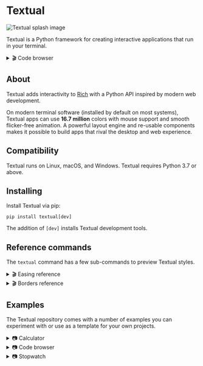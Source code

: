 # Textual

![Textual splash image](./imgs/textual.png)

Textual is a Python framework for creating interactive applications that run in your terminal.

<details>
  <summary> 🎬 Code browser </summary>
  <hr>

  This is the [code_browser.py](./examples/code_browser.py) example which clocks in at 61 lines (*including* docstrings and blank lines).

  https://user-images.githubusercontent.com/554369/189394703-364b5caa-97e0-45db-907d-7b1620d6411f.mov
  
 </details>


## About

Textual adds interactivity to [Rich](https://github.com/Textualize/rich) with a Python API inspired by modern web development.

On modern terminal software (installed by default on most systems), Textual apps can use **16.7 million** colors with mouse support and smooth flicker-free animation. A powerful layout engine and re-usable components makes it possible to build apps that rival the desktop and web experience. 

## Compatibility

Textual runs on Linux, macOS, and Windows. Textual requires Python 3.7 or above.

## Installing

Install Textual via pip:

```
pip install textual[dev]
```

The addition of `[dev]` installs Textual development tools.


## Reference commands

The `textual` command has a few sub-commands to preview Textual styles.

<details>  
  <summary> 🎬 Easing reference </summary>
  <hr>
  
This is the *easing* reference which demonstrates the easing parameter on animation, with both movement and opacity. You can run it with the following command:
  
```bash
textual easing
```

https://user-images.githubusercontent.com/554369/189485538-31e794ff-61d7-4faf-902a-6e90a9d76e5b.mov

 </details>

<details>  
  <summary> 🎬 Borders reference </summary>
  <hr>
  
This is the borders reference which demonstrates some of the borders styles in Textual. You can run it with the following command:
  
```bash
textual borders
```
  

https://user-images.githubusercontent.com/554369/189485735-cb2b4135-caee-46d7-a118-66cd7ed9eef5.mov


  
</details>

## Examples

The Textual repository comes with a number of examples you can experiment with or use as a template for your own projects.

<details>  
  <summary> 📷 Calculator </summary>
  <hr>
  
This is [calculator.py](./examples/calculator.py) which demonstrates Textual grid layouts.
  
![calculator screenshot](./imgs/calculator.svg)
</details>

<details>
  <summary> 📷 Code browser </summary>
  <hr>

  This is [code_browser.py](./examples/code_browser.py) which demonstrates the directory tree widget.
  
![code browser screenshot](./imgs/codebrowser.svg)
  
</details>


<details>
  <summary> 📷 Stopwatch </summary>
  <hr>

  This is the Stopwatch example from the tutorial.
  
### Light theme 
  
![stopwatch light screenshot](./imgs/stopwatch_light.svg)

### Dark theme
  
![stopwatch dark screenshot](./imgs/stopwatch_dark.svg)

</details>
